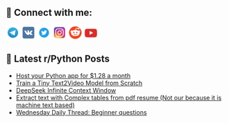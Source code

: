 ## 🔎 Connect with me:
[<img src="https://github.com/bullbesh/bullbesh/blob/main/images/Telegram.png" width="32" height="32" />](https://t.me/bullbesh)
[<img src="https://github.com/bullbesh/bullbesh/blob/main/images/VK.png" width="32" height="32" />](https://vk.com/bullbesh)
[<img src="https://github.com/bullbesh/bullbesh/blob/main/images/Twitter.png" width="32" height="32" />](https://twitter.com/bullbesh1)
[<img src="https://github.com/bullbesh/bullbesh/blob/main/images/Instagram.png" width="32" height="32" />](https://www.instagram.com/bullbesh)
[<img src="https://github.com/bullbesh/bullbesh/blob/main/images/Reddit.png" width="32" height="32" />](https://www.reddit.com/user/bullbesh)
[<img src="https://github.com/bullbesh/bullbesh/blob/main/images/YouTube.png" width="32" height="32" />](https://www.youtube.com/channel/UCtfjRs6uzgq5mfm8S06WTcg)

## 📕 Latest r/Python Posts
<!-- BLOG-POST-LIST:START -->
- [Host your Python app for $1.28 a month](https://www.reddit.com/r/Python/comments/1ics9vi/host_your_python_app_for_128_a_month/)
- [Train a Tiny Text2Video Model from Scratch](https://www.reddit.com/r/Python/comments/1ics0ah/train_a_tiny_text2video_model_from_scratch/)
- [DeepSeek Infinite Context Window](https://www.reddit.com/r/Python/comments/1icpk3z/deepseek_infinite_context_window/)
- [Extract text with Complex tables from pdf resume &lpar;Not our because it is machine text based&rpar;](https://www.reddit.com/r/Python/comments/1icjp7l/extract_text_with_complex_tables_from_pdf_resume/)
- [Wednesday Daily Thread: Beginner questions](https://www.reddit.com/r/Python/comments/1icge4n/wednesday_daily_thread_beginner_questions/)
<!-- BLOG-POST-LIST:END -->
